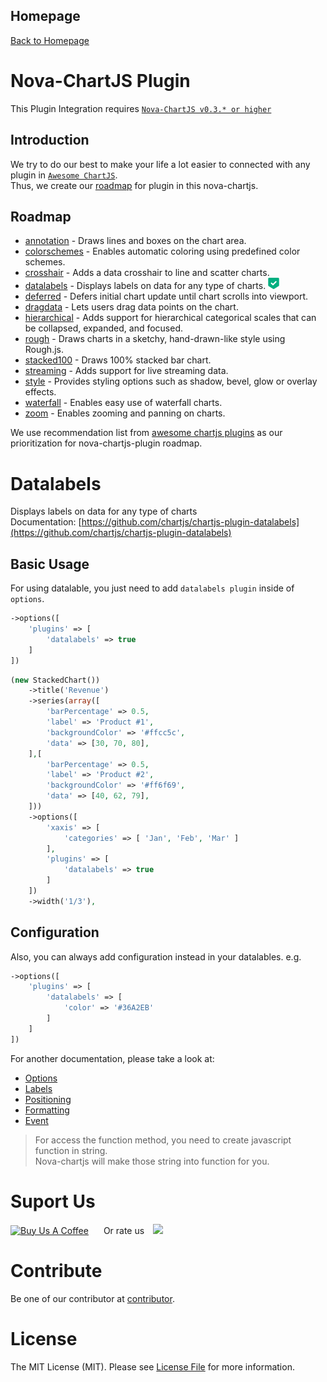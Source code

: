 ## Homepage

<a class="learn-more btn-learn" href="#/">
    <span class="circle" aria-hidden="true">
        <span class="icon arrow"></span>
    </span>
    <span class="button-text">Back to Homepage</span>
</a>

# Nova-ChartJS Plugin

This Plugin Integration requires [`Nova-ChartJS v0.3.* or higher`](https://packagist.org/packages/coroowicaksono/chart-js-integration)

## Introduction

We try to do our best to make your life a lot easier to connected with any plugin in [`Awesome ChartJS`](https://github.com/chartjs/awesome#plugins). <br/>Thus, we create our [roadmap](PLUGIN?id=roadmap) for plugin in this nova-chartjs. 

## Roadmap

- [annotation](https://github.com/chartjs/chartjs-plugin-annotation) - Draws lines and boxes on the chart area.
- [colorschemes](https://github.com/nagix/chartjs-plugin-colorschemes) - Enables automatic coloring using predefined color schemes.
- [crosshair](https://github.com/abelheinsbroek/chartjs-plugin-crosshair) - Adds a data crosshair to line and scatter charts.
- [datalabels](#datalabels) - Displays labels on data for any type of charts. <img src="assets/img/ico-check-mark.png" style="width:18px;box-shadow:none;border-radius:0;">
- [deferred](https://github.com/chartjs/chartjs-plugin-deferred) -  Defers initial chart update until chart scrolls into viewport.
- [dragdata](https://github.com/chrispahm/chartjs-plugin-dragdata) - Lets users drag data points on the chart.
- [hierarchical](https://github.com/sgratzl/chartjs-plugin-hierarchical) - Adds support for hierarchical categorical scales that can be collapsed, expanded, and focused.
- [rough](https://github.com/nagix/chartjs-plugin-rough) - Draws charts in a sketchy, hand-drawn-like style using Rough.js.
- [stacked100](https://github.com/y-takey/chartjs-plugin-stacked100) - Draws 100% stacked bar chart.
- [streaming](https://github.com/nagix/chartjs-plugin-streaming) - Adds support for live streaming data.
- [style](https://github.com/nagix/chartjs-plugin-style) - Provides styling options such as shadow, bevel, glow or overlay effects.
- [waterfall](https://github.com/everestate/chartjs-plugin-waterfall) - Enables easy use of waterfall charts.
- [zoom](https://github.com/chartjs/chartjs-plugin-zoom) - Enables zooming and panning on charts.

We use recommendation list from [awesome chartjs plugins](https://github.com/chartjs/awesome#plugins) as our prioritization for nova-chartjs-plugin roadmap.

# Datalabels
Displays labels on data for any type of charts
<br/>Documentation: [https://github.com/chartjs/chartjs-plugin-datalabels](https://github.com/chartjs/chartjs-plugin-datalabels)

## Basic Usage

For using datalable, you just need to add `datalabels plugin` inside of `options`.
```php
->options([
    'plugins' => [
        'datalabels' => true
    ]
])
```

```php
(new StackedChart())
    ->title('Revenue')
    ->series(array([
        'barPercentage' => 0.5,
        'label' => 'Product #1',
        'backgroundColor' => '#ffcc5c',
        'data' => [30, 70, 80],
    ],[
        'barPercentage' => 0.5,
        'label' => 'Product #2',
        'backgroundColor' => '#ff6f69',
        'data' => [40, 62, 79],
    ]))
    ->options([
        'xaxis' => [
            'categories' => [ 'Jan', 'Feb', 'Mar' ]       
        ],
        'plugins' => [
            'datalabels' => true
        ]
    ])
    ->width('1/3'),
```

## Configuration

Also, you can always add configuration instead in your datalables. e.g.
```php
->options([
    'plugins' => [
        'datalabels' => [
            'color' => '#36A2EB'
        ]
    ]
])
```

For another documentation, please take a look at:
- [Options](https://chartjs-plugin-datalabels.netlify.app/guide/options.html)
- [Labels](https://chartjs-plugin-datalabels.netlify.app/guide/labels.html)
- [Positioning](https://chartjs-plugin-datalabels.netlify.app/guide/positioning.html)
- [Formatting](https://chartjs-plugin-datalabels.netlify.app/guide/formatting.html)
- [Event](https://chartjs-plugin-datalabels.netlify.app/guide/events.html)

> For access the function method, you need to create javascript function in string. <br/>Nova-chartjs will make those string into function for you.




# Suport Us

<a href="https://www.buymeacoffee.com/coroowicaksono" target="_blank"><img src="https://cdn.buymeacoffee.com/buttons/default-red.png" alt="Buy Us A Coffee" style="margin-right:20px; height: 51px !important;width: 217px !important;" ></a> Or rate us <a href="https://github.com/coroo/nova-chartjs/stargazers"><img src="https://img.shields.io/github/stars/coroo/nova-chartjs?style=social" style="margin-left:10px;box-shadow:none;border-radius:0;height:24px"></a>

# Contribute

Be one of our contributor at [contributor](https://github.com/coroo/nova-chartjs/blob/master/CONTRIBUTING.md).

# License

The MIT License (MIT). Please see [License File](https://github.com/coroo/nova-chartjs/blob/master/LICENSE) for more information.